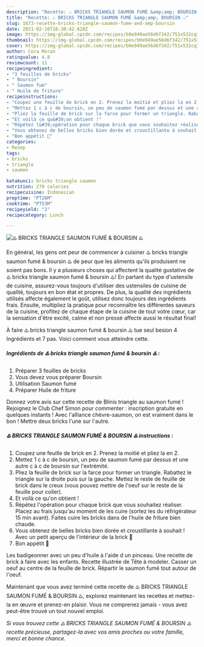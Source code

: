 ```yaml
---
description: "Recette: ♨️ BRICKS TRIANGLE SAUMON FUMÉ &amp;amp; BOURSIN ♨️"
title: "Recette: ♨️ BRICKS TRIANGLE SAUMON FUMÉ &amp;amp; BOURSIN ♨️"
slug: 1673-recette-bricks-triangle-saumon-fume-and-amp-boursin
date: 2021-02-16T16:38:42.628Z
image: https://img-global.cpcdn.com/recipes/b0e949ae56d6f342/751x532cq70/♨️-bricks-triangle-saumon-fume-boursin-♨️-photo-principale-de-la-recette.jpg
thumbnail: https://img-global.cpcdn.com/recipes/b0e949ae56d6f342/751x532cq70/♨️-bricks-triangle-saumon-fume-boursin-♨️-photo-principale-de-la-recette.jpg
cover: https://img-global.cpcdn.com/recipes/b0e949ae56d6f342/751x532cq70/♨️-bricks-triangle-saumon-fume-boursin-♨️-photo-principale-de-la-recette.jpg
author: Cora Moran
ratingvalue: 4.8
reviewcount: 11
recipeingredient:
- "3 feuilles de bricks"
- " Boursin"
- " Saumon fum"
- " Huile de friture"
recipeinstructions:
- "Coupez une feuille de brick en 2. Prenez la moitié et pliez la en 2."
- "Mettez 1 c à c de boursin, un peu de saumon fumé par dessus et une autre c à c de boursin sur l&#39;extrémité."
- "Pliez la feuille de brick sur la farce pour former un triangle. Rabattez le triangle sur la droite puis sur la gauche. Mettez le reste de feuille de brick dans le creux (vous pouvez mettre de l&#39;oeuf sur le reste de la feuille pour coller)."
- "Et voilà ce qu&#39;on obtient !"
- "Répétez l&#39;opération pour chaque brick que vous souhaitez réaliser. Placez au frais jusqu&#39;au moment de les cuire (sortez les du réfrigérateur 15 min avant). Faites cuire les bricks dans de l&#39;huile de friture bien chaude."
- "Vous obtenez de belles bricks bien dorée et croustillante à souhait ! Avec un petit aperçu de l&#39;intérieur de la brick 🤤"
- "Bon appétit 🌹"
categories:
- Resep
tags:
- bricks
- triangle
- saumon

katakunci: bricks triangle saumon 
nutrition: 279 calories
recipecuisine: Indonesian
preptime: "PT26M"
cooktime: "PT53M"
recipeyield: "2"
recipecategory: Lunch

---
```



![♨️ BRICKS TRIANGLE SAUMON FUMÉ &amp; BOURSIN ♨️](https://img-global.cpcdn.com/recipes/b0e949ae56d6f342/751x532cq70/♨️-bricks-triangle-saumon-fume-boursin-♨️-photo-principale-de-la-recette.jpg)

En général, les gens ont peur de commencer à cuisiner ♨️ bricks triangle saumon fumé &amp; boursin ♨️ de peur que les aliments qu'ils produisent ne soient pas bons. Il y a plusieurs choses qui affectent la qualité gustative de ♨️ bricks triangle saumon fumé &amp; boursin ♨️! En partant du type d'ustensile de cuisine, assurez-vous toujours d'utiliser des ustensiles de cuisine de qualité, toujours en bon état et propres. De plus, la qualité des ingrédients utilisés affecte également le goût, utilisez donc toujours des ingrédients frais. Ensuite, multipliez la pratique pour reconnaître les différentes saveurs de la cuisine, profitez de chaque étape de la cuisine de tout votre cœur, car la sensation d'être excité, calme et non pressé affecte aussi le résultat final!

<!--inarticleads1-->

À faire ♨️ bricks triangle saumon fumé &amp; boursin ♨️ tue seul besion 4 Ingrédients et 7 pas. Voici comment vous atteindre cette.

##### Ingrédients de ♨️ bricks triangle saumon fumé &amp; boursin ♨️ :

1. Préparer 3 feuilles de bricks
1. Vous devez vous préparer  Boursin
1. Utilisation  Saumon fumé
1. Préparer  Huile de friture


Donnez votre avis sur cette recette de Blinis triangle au saumon fumé ! Rejoignez le Club Chef Simon pour commenter : inscription gratuite en quelques instants ! Avec l&#39;alliance chèvre-saumon, on est vraiment dans le bon ! Mettre deux bricks l&#39;une sur l&#39;autre. 

<!--inarticleads2-->

##### ♨️ BRICKS TRIANGLE SAUMON FUMÉ &amp; BOURSIN ♨️ instructions :

1. Coupez une feuille de brick en 2. Prenez la moitié et pliez la en 2.
1. Mettez 1 c à c de boursin, un peu de saumon fumé par dessus et une autre c à c de boursin sur l&#39;extrémité.
1. Pliez la feuille de brick sur la farce pour former un triangle. Rabattez le triangle sur la droite puis sur la gauche. Mettez le reste de feuille de brick dans le creux (vous pouvez mettre de l&#39;oeuf sur le reste de la feuille pour coller).
1. Et voilà ce qu&#39;on obtient !
1. Répétez l&#39;opération pour chaque brick que vous souhaitez réaliser. Placez au frais jusqu&#39;au moment de les cuire (sortez les du réfrigérateur 15 min avant). Faites cuire les bricks dans de l&#39;huile de friture bien chaude.
1. Vous obtenez de belles bricks bien dorée et croustillante à souhait ! Avec un petit aperçu de l&#39;intérieur de la brick 🤤
1. Bon appétit 🌹


Les badigeonner avec un peu d&#39;huile à l&#39;aide d un pinceau. Une recette de brick à faire avec les enfants. Recette illustrée de Tête à modeler. Casser un oeuf au centre de la feuille de brick. Répartir le saumon fumé tout autour de l&#39;oeuf. 

<!--inarticleads1-->

<p>
Maintenant que vous avez terminé cette recette de ♨️ BRICKS TRIANGLE SAUMON FUMÉ &amp; BOURSIN ♨️, explorez maintenant les recettes et mettez-la en œuvre et prenez-en plaisir. Vous ne comprenez jamais - vous avez peut-être trouvé un tout nouvel emploi.
</p>

<p>
<i>Si vous trouvez cette ♨️ BRICKS TRIANGLE SAUMON FUMÉ &amp; BOURSIN ♨️ recette précieuse, partagez-la avec vos amis proches ou votre famille, merci et bonne chance.</i>
</p>
